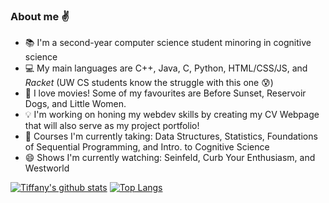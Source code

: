 ### About me :v:
  
- :books: I'm a second-year computer science student minoring in cognitive science  
- :computer: My main languages are C++, Java, C, Python, HTML/CSS/JS, and _Racket_ (UW CS students know the struggle with this one :cold_sweat:)
- :movie_camera: I love movies! Some of my favourites are Before Sunset, Reservoir Dogs, and Little Women.
- :bulb: I'm working on honing my webdev skills by creating my CV Webpage that will also serve as my project portfolio!
- 🌱 Courses I'm currently taking: Data Structures, Statistics, Foundations of Sequential Programming, and Intro. to Cognitive Science  
- 😄 Shows I'm currently watching: Seinfeld, Curb Your Enthusiasm, and Westworld  
  

[![Tiffany's github stats](https://github-readme-stats.vercel.app/api?username=tiffxnychiu&theme=gruvbox&show_icons=true&hide=stars,prs&count_private=true)](https://github.com/anuraghazra/github-readme-stats)
[![Top Langs](https://github-readme-stats.vercel.app/api/top-langs/?username=tiffxnychiu&exclude_repo=shecares.space,GIF-to-ASCII&theme=gruvbox&layout=compact)](https://github.com/anuraghazra/github-readme-stats)
<!--
**tiffxnychiu/tiffxnychiu** is a ✨ _special_ ✨ repository because its `README.md` (this file) appears on your GitHub profile.

Here are some ideas to get you started:

- 🔭 I’m currently working on ...
- 🌱 I’m currently learning ...
- 👯 I’m looking to collaborate on ...
- 🤔 I’m looking for help with ...
- 💬 Ask me about ...
- 📫 How to reach me: ...
- 😄 Pronouns: ...
- ⚡ Fun fact: ...
-->
